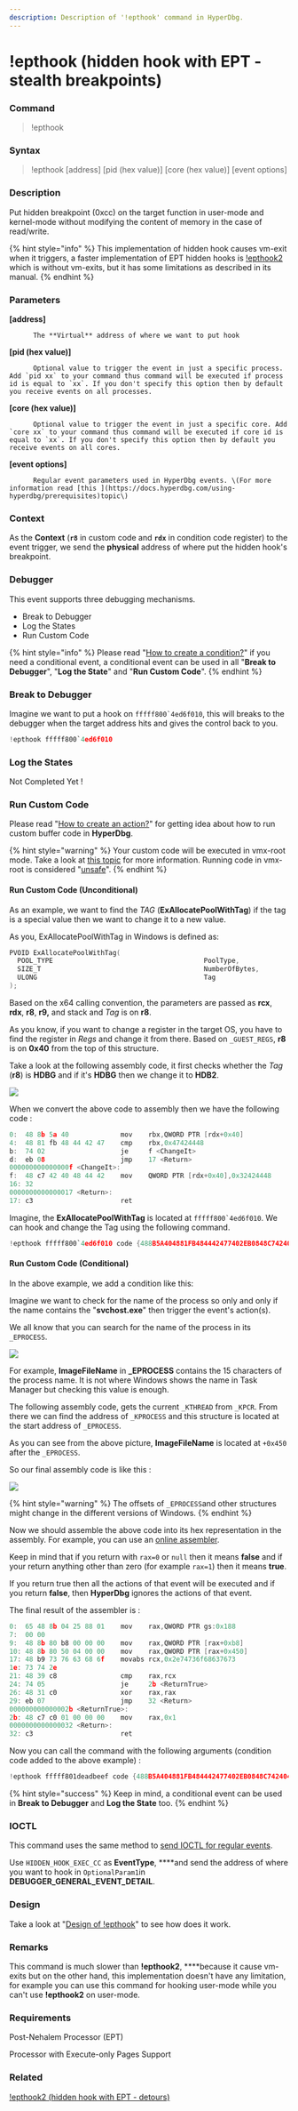 ```yaml
---
description: Description of '!epthook' command in HyperDbg.
---
```


# !epthook \(hidden hook with EPT - stealth breakpoints\)

### Command

> !epthook

### Syntax

> !epthook \[address\] \[pid \(hex value\)\] \[core \(hex value\)\] \[event options\]

### Description

Put hidden breakpoint \(0xcc\) on the target function in user-mode and kernel-mode without modifying the content of memory in the case of read/write.

{% hint style="info" %}
This implementation of hidden hook causes vm-exit when it triggers, a faster implementation of EPT hidden hooks is [!epthook2](https://docs.hyperdbg.com/commands/extension-commands/epthook2) which is without vm-exits, but it has some limitations as described in its manual.
{% endhint %}

### Parameters

**\[address\]**

          The **Virtual** address of where we want to put hook

**\[pid \(hex value\)\]**

          Optional value to trigger the event in just a specific process. Add `pid xx` to your command thus command will be executed if process id is equal to `xx`. If you don't specify this option then by default you receive events on all processes.

**\[core \(hex value\)\]**

          Optional value to trigger the event in just a specific core. Add `core xx` to your command thus command will be executed if core id is equal to `xx`. If you don't specify this option then by default you receive events on all cores.

**\[event options\]**

          Regular event parameters used in HyperDbg events. \(For more information read [this ](https://docs.hyperdbg.com/using-hyperdbg/prerequisites)topic\)

### Context

As the **Context** \(**`r8`** in custom code and **`rdx`** in condition code register\) to the event trigger, we send the **physical** address of where put the hidden hook's breakpoint.

### Debugger

This event supports three debugging mechanisms.

* Break to Debugger
* Log the States
* Run Custom Code

{% hint style="info" %}
Please read  "[How to create a condition?](https://docs.hyperdbg.com/using-hyperdbg/prerequisites/how-to-create-a-condition)" if you need a conditional event, a conditional event can be used in all "**Break to Debugger**", "**Log the State**" and "**Run Custom Code**".
{% endhint %}

### Break to Debugger

Imagine we want to put a hook on ``fffff800`4ed6f010``, this will breaks to the debugger when the target address hits and gives the control back to you.

```c
!epthook fffff800`4ed6f010 
```

### Log the States

Not Completed Yet !

### Run Custom Code

Please read  "[How to create an action?](https://docs.hyperdbg.com/using-hyperdbg/prerequisites/how-to-create-an-action)" for getting idea about how to run custom buffer code in **HyperDbg**.

{% hint style="warning" %}
Your custom code will be executed in vmx-root mode. Take a look at [this topic](https://docs.hyperdbg.com/tips-and-tricks/considerations/vmx-root-mode-vs-vmx-non-root-mode) for more information. Running code in vmx-root is considered "[unsafe](https://docs.hyperdbg.com/tips-and-tricks/considerations/the-unsafe-behavior)".
{% endhint %}

#### Run Custom Code \(Unconditional\)

As an example, we want to find the _TAG_ \(**ExAllocatePoolWithTag**\) if the tag is a special value then we want to change it to a new value.

As you, ExAllocatePoolWithTag in Windows is defined as:

```c
PVOID ExAllocatePoolWithTag(
  POOL_TYPE                                      PoolType,
  SIZE_T                                         NumberOfBytes,
  ULONG                                          Tag
);
```

Based on the x64 calling convention, the parameters are passed as **rcx**, **rdx**, **r8**, **r9,** and stack and _Tag_ is on **r8**.

As you know, if you want to change a register in the target OS, you have to find the register in _Regs_ and change it from there. Based on `_GUEST_REGS`, **r8** is on **0x40** from the top of this structure.

Take a look at the following assembly code, it first checks whether the _Tag_ \(**r8**\) is **HDBG** and if it's **HDBG** then we change it to **HDB2**.

![](../../.gitbook/assets/actioncodeexample2.png)

When we convert the above code to assembly then we have the following code :

```c
0:  48 8b 5a 40             mov    rbx,QWORD PTR [rdx+0x40]
4:  48 81 fb 48 44 42 47    cmp    rbx,0x47424448
b:  74 02                   je     f <ChangeIt>
d:  eb 08                   jmp    17 <Return>
000000000000000f <ChangeIt>:
f:  48 c7 42 40 48 44 42    mov    QWORD PTR [rdx+0x40],0x32424448
16: 32
0000000000000017 <Return>:
17: c3                      ret
```

Imagine, the **ExAllocatePoolWithTag** is located at ``fffff800`4ed6f010``. We can hook and change the Tag using the following command.

```c
!epthook fffff800`4ed6f010 code {488B5A404881FB484442477402EB0848C7424048444232C3}
```

#### Run Custom Code \(Conditional\)

In the above example, we add a condition like this:

Imagine we want to check for the name of the process so only and only if the name contains the "**svchost.exe**" then trigger the event's action\(s\).

We all know that you can search for the name of the process in its `_EPROCESS`.

![](../../.gitbook/assets/imagefilenameoffset.png)

For example, **ImageFileName** in **\_EPROCESS** contains the 15 characters of the process name. It is not where Windows shows the name in Task Manager but checking this value is enough.

The following assembly code, gets the current `_KTHREAD` from `_KPCR`. From there we can find the address of `_KPROCESS` and this structure is located at the start address of `_EPROCESS`. 

As you can see from the above picture, **ImageFileName** is located at `+0x450` after the `_EPROCESS`.

So our final assembly code is like this : 

![](../../.gitbook/assets/assembly.png)

{% hint style="warning" %}
The offsets of `_EPROCESS`and other structures might change in the different versions of Windows. 
{% endhint %}

Now we should assemble the above code into its hex representation in the assembly. For example, you can use an [online assembler](http://defuse.ca/online-x86-assembler.htm). 

Keep in mind that if you return with `rax=0` or `null` then it means **false** and if your return anything other than zero \(for example `rax=1`\) then it means **true**.

If you return true then all the actions of that event will be executed and if you return **false**, then **HyperDbg** ignores the actions of that event.

The final result of the assembler is :

```c
0:  65 48 8b 04 25 88 01    mov    rax,QWORD PTR gs:0x188
7:  00 00
9:  48 8b 80 b8 00 00 00    mov    rax,QWORD PTR [rax+0xb8]
10: 48 8b 80 50 04 00 00    mov    rax,QWORD PTR [rax+0x450]
17: 48 b9 73 76 63 68 6f    movabs rcx,0x2e74736f68637673
1e: 73 74 2e
21: 48 39 c8                cmp    rax,rcx
24: 74 05                   je     2b <ReturnTrue>
26: 48 31 c0                xor    rax,rax
29: eb 07                   jmp    32 <Return>
000000000000002b <ReturnTrue>:
2b: 48 c7 c0 01 00 00 00    mov    rax,0x1
0000000000000032 <Return>:
32: c3                      ret
```

Now you can call the command with the following arguments \(condition code added to the above example\) :

```c
!epthook fffff801deadbeef code {488B5A404881FB484442477402EB0848C7424048444232C3} condition {65488B042588010000488B80B8000000488B805004000048B9737663686F73742E4839C874054831C0EB0748C7C001000000C3}
```

{% hint style="success" %}
Keep in mind, a conditional event can be used in **Break to Debugger** and **Log the State** too.
{% endhint %}

### IOCTL

This command uses the same method to [send IOCTL for regular events](https://docs.hyperdbg.com/design/debugger-internals/ioctl-requests-for-events). 

Use `HIDDEN_HOOK_EXEC_CC` as **EventType**, ****and send the address of where you want to hook in `OptionalParam1`in **DEBUGGER\_GENERAL\_EVENT\_DETAIL**.

### Design

Take a look at "[Design of !epthook](https://docs.hyperdbg.com/design/features/design-of-epthook)" to see how does it work.

### **Remarks**

This command is much slower than **!epthook2**, ****because it cause vm-exits but on the other hand, this implementation doesn't have any limitation, for example you can use this command for hooking user-mode while you can't use **!epthook2** on user-mode.

### Requirements

Post-Nehalem Processor \(EPT\)

Processor with Execute-only Pages Support

### Related

[!epthook2 \(hidden hook with EPT - detours\)](https://docs.hyperdbg.com/commands/extension-commands/epthook2)

